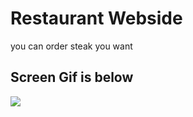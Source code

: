 <h1> Restaurant Webside</h1>
<p> you can order steak you want</p>
<h2> Screen Gif is below</h2>

![](webside.gif)
